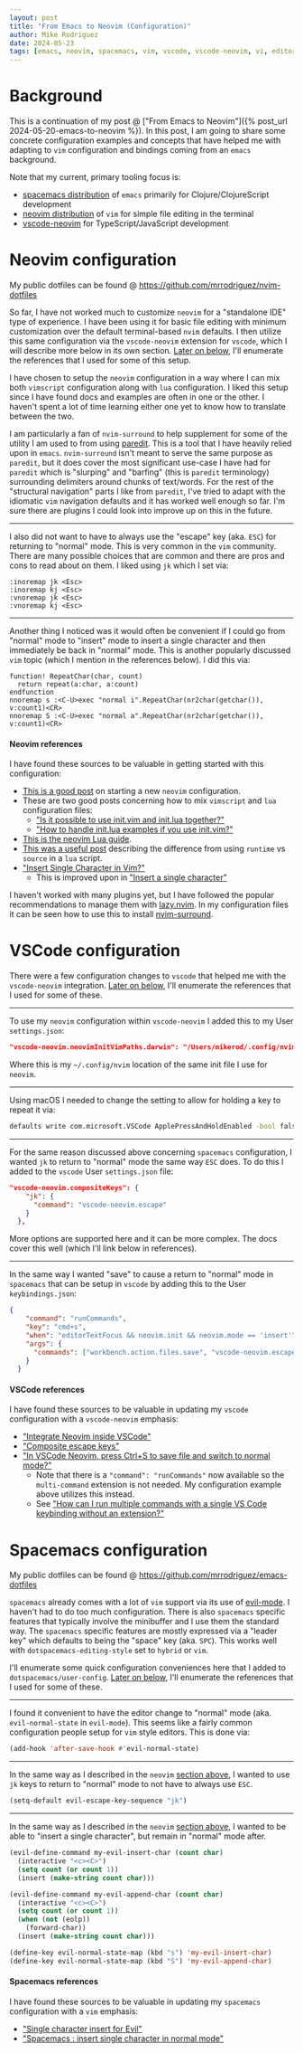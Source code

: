 ```yaml
---
layout: post
title: "From Emacs to Neovim (Configuration)"
author: Mike Rodriguez
date: 2024-05-23
tags: [emacs, neovim, spacemacs, vim, vscode, vscode-neovim, vi, editor, development, programming]
---
```


# Background

This is a continuation of my post @ ["From Emacs to Neovim"]({% post_url 2024-05-20-emacs-to-neovim %}). In this post, I am going to share some concrete configuration examples and concepts that have helped me with adapting to `vim` configuration and bindings coming from an `emacs` background.

Note that my current, primary tooling focus is:
* [spacemacs distribution](https://www.spacemacs.org) of `emacs` primarily for Clojure/ClojureScript development
* [neovim distribution](https://neovim.io) of `vim` for simple file editing in the terminal
* [vscode-neovim](https://github.com/vscode-neovim/vscode-neovim) for TypeScript/JavaScript development

# Neovim configuration

My public dotfiles can be found @ <https://github.com/mrrodriguez/nvim-dotfiles>

So far, I have not worked much to customize `neovim` for a "standalone IDE" type of experience. I have been using it for basic file editing with minimum customization over the default terminal-based `nvim` defaults. I then utilize this same configuration via the `vscode-neovim` extension for `vscode`, which I will describe more below in its own section. [Later on below](#neovim-references), I'll enumerate the references that I used for some of this setup.

I have chosen to setup the `neovim` configuration in a way where I can mix both `vimscript` configuration along with `lua` configuration. I liked this setup since I have found docs and examples are often in one or the other. I haven't spent a lot of time learning either one yet to know how to translate between the two.

I am particularly a fan of `nvim-surround` to help supplement for some of the utility I am used to from using [paredit](https://paredit.org). This is a tool that I have heavily relied upon in `emacs`. `nvim-surround` isn't meant to serve the same purpose as `paredit`, but it does cover the most significant use-case I have had for `paredit` which is "slurping" and "barfing" (this is `paredit` terminology) surrounding delimiters around chunks of text/words. For the rest of the "structural navigation" parts I like from `paredit`, I've tried to adapt with the idiomatic `vim` navigation defaults and it has worked well enough so far. I'm sure there are plugins I could look into improve up on this in the future.

-----

I also did not want to have to always use the "escape" key (aka. `ESC`) for returning to "normal" mode. This is very common in the `vim` community. There are many possible choices that are common and there are pros and cons to read about on them. I liked using `jk` which I set via:

```vimscript
:inoremap jk <Esc>
:inoremap kj <Esc>
:vnoremap jk <Esc>
:vnoremap kj <Esc>
```

-----

Another thing I noticed was it would often be convenient if I could go from "normal" mode to "insert" mode to insert a single character and then immediately be back in "normal" mode. This is another popularly discussed `vim` topic (which I mention in the references below). I did this via:

```vimscript
function! RepeatChar(char, count)
  return repeat(a:char, a:count)
endfunction
nnoremap s :<C-U>exec "normal i".RepeatChar(nr2char(getchar()), v:count1)<CR>
nnoremap S :<C-U>exec "normal a".RepeatChar(nr2char(getchar()), v:count1)<CR>
```

#### Neovim references

I have found these sources to be valuable in getting started with this configuration:
* [This is a good post](https://builtin.com/software-engineering-perspectives/neovim-configuration) on starting a new `neovim` configuration.
* These are two good posts concerning how to mix `vimscript` and `lua` configuration files:
  * ["Is it possible to use init.vim and init.lua together?"](https://www.reddit.com/r/neovim/comments/zfimqo/is_it_possible_to_use_initvim_and_initlua_together)
  * ["How to handle init.lua examples if you use init.vim?"](https://www.reddit.com/r/neovim/comments/1913nyw/how_to_handle_initlua_examples_if_you_use_initvim)
* [This is the neovim Lua guide](https://neovim.io/doc/user/lua-guide.html).
* [This was a useful post](https://github.com/vscode-neovim/vscode-neovim/issues/819#issuecomment-1035983972) describing the difference from using `runtime` vs `source` in a `lua` script.
* ["Insert Single Character in Vim?"](https://superuser.com/a/581669)
  * This is improved upon in ["Insert a single character"](https://vim.fandom.com/wiki/Insert_a_single_character)

I haven't worked with many plugins yet, but I have followed the popular recommendations to manage them with [lazy.nvim](https://github.com/folke/lazy.nvim). In my configuration files it can be seen how to use this to install [nvim-surround](https://github.com/kylechui/nvim-surround).

# VSCode configuration

There were a few configuration changes to `vscode` that helped me with the `vscode-neovim` integration. [Later on below](#vscode-references), I'll enumerate the references that I used for some of these.

-----

To use my `neovim` configuration within `vscode-neovim` I added this to my User `settings.json`:

```json
"vscode-neovim.neovimInitVimPaths.darwin": "/Users/mikerod/.config/nvim/init.lua"
```

Where this is my `~/.config/nvim` location of the same init file I use for `neovim`.

-----

Using macOS I needed to change the setting to allow for holding a key to repeat it via:

```sh
defaults write com.microsoft.VSCode ApplePressAndHoldEnabled -bool false
```

-----

For the same reason discussed above concerning `spacemacs` configuration, I wanted `jk` to return to "normal" mode the same way `ESC` does. To do this I added to the `vscode` User `settings.json` file:

```json
"vscode-neovim.compositeKeys": {
    "jk": {
      "command": "vscode-neovim.escape"
    }
  },
```

More options are supported here and it can be more complex. The docs cover this well (which I'll link below in references).

-----

In the same way I wanted "save" to cause a return to "normal" mode in `spacemacs` that can be setup in `vscode` by adding this to the User `keybindings.json`:

```json
{
    "command": "runCommands",
    "key": "cmd+s",
    "when": "editorTextFocus && neovim.init && neovim.mode == 'insert'",
    "args": {
      "commands": ["workbench.action.files.save", "vscode-neovim.escape"]
    }
  }
```

#### VSCode references

I have found these sources to be valuable in updating my `vscode` configuration with a `vscode-neovim` emphasis:

* ["Integrate Neovim inside VSCode"](https://medium.com/@shaikzahid0713/integrate-neovim-inside-vscode-5662d8855f9d)
* ["Composite escape keys"](https://github.com/vscode-neovim/vscode-neovim/blob/02d13f0e119afbec8f68fe5add0f2c2a1072ec49/README.md#composite-escape-keys)
* ["In VSCode Neovim, press Ctrl+S to save file and switch to normal mode?"](https://stackoverflow.com/a/77769949/924604)
  * Note that there is a `"command": "runCommands"` now available so the `multi-command` extension is not needed. My configuration example above utilizes this instead.
  * See ["How can I run multiple commands with a single VS Code keybinding without an extension?"](https://stackoverflow.com/a/75808372/924604)

# Spacemacs configuration

My public dotfiles can be found @ <https://github.com/mrrodriguez/emacs-dotfiles>

`spacemacs` already comes with a lot of `vim` support via its use of [evil-mode](https://github.com/emacs-evil/evil). I haven't had to do too much configuration. There is also `spacemacs` specific features that typically involve the minibuffer and I use them the standard way. The `spacemacs` specific features are mostly expressed via a "leader key" which defaults to being the "space" key (aka. `SPC`). This works well with `dotspacemacs-editing-style` set to `hybrid` or `vim`.

I'll enumerate some quick configuration conveniences here that I added to `dotspacemacs/user-config`. [Later on below](#spacemacs-references), I'll enumerate the references that I used for some of these.

-----

I found it convenient to have the editor change to "normal" mode (aka. `evil-normal-state` in `evil-mode`). This seems like a fairly common configuration people setup for `vim` style editors. This is done via:

```lisp
(add-hook 'after-save-hook #'evil-normal-state)
```

-----

In the same way as I described in the `neovim` [section above](#neovim-configuration), I wanted to use `jk` keys to return to "normal" mode to not have to always use `ESC`.

```lisp
(setq-default evil-escape-key-sequence "jk")
```

-----

In the same way as I described in the `neovim` [section above](#neovim-configuration), I wanted to be able to "insert a single character", but remain in "normal" mode after.

```lisp
(evil-define-command my-evil-insert-char (count char)
  (interactive "<c><C>")
  (setq count (or count 1))
  (insert (make-string count char)))

(evil-define-command my-evil-append-char (count char)
  (interactive "<c><C>")
  (setq count (or count 1))
  (when (not (eolp))
    (forward-char))
  (insert (make-string count char)))

(define-key evil-normal-state-map (kbd "s") 'my-evil-insert-char)
(define-key evil-normal-state-map (kbd "S") 'my-evil-append-char)
```

#### Spacemacs references

I have found these sources to be valuable in updating my `spacemacs` configuration with a `vim` emphasis:

* ["Single character insert for Evil"](https://www.reddit.com/r/emacs/comments/7ogu7a/comment/ds9py2s/?utm_source=reddit&utm_medium=web2x&context=3)
* ["Spacemacs : insert single character in normal mode"](https://emacs.stackexchange.com/questions/32450/spacemacs-insert-single-character-in-normal-mode)
